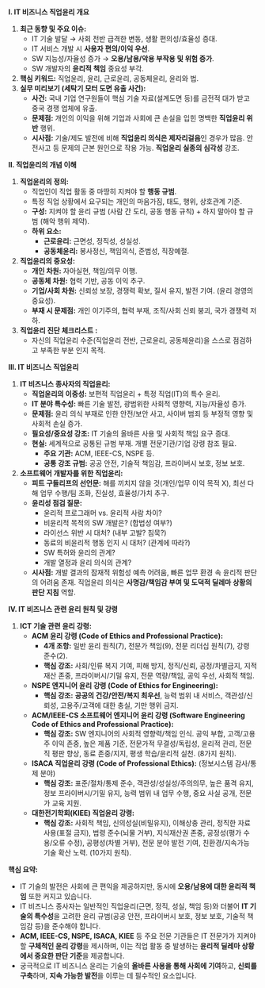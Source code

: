 ## 

**I. IT 비즈니스 직업윤리 개요**

1. **최근 동향 및 주요 이슈:**
    - IT 기술 발달 → 사회 전반 급격한 변동, 생활 편의성/효율성 증대.
    - IT 서비스 개발 시 **사용자 편의/이익 우선**.
    - SW 지능성/자율성 증가 → **오용/남용/악용 부작용 및 위험 증가**.
    - SW 개발자의 **윤리적 책임** 중요성 부각.
3. **핵심 키워드:** 직업윤리, 윤리, 근로윤리, 공동체윤리, 윤리와 법.
4. **실무 미리보기 (세탁기 모터 도면 유출 사건):**
    - **사건:** 국내 기업 연구원들이 핵심 기술 자료(설계도면 등)를 금전적 대가 받고 중국 경쟁 업체에 유출.
    - **문제점:** 개인의 이익을 위해 기업과 사회에 큰 손실을 입힌 명백한 **직업윤리 위반** 행위.
    - **시사점:** 기술/제도 발전에 비해 **직업윤리 의식은 제자리걸음**인 경우가 많음. 안전사고 등 문제의 근본 원인으로 작용 가능. **직업윤리 실종의 심각성** 강조.

**II. 직업윤리의 개념 이해**

1. **직업윤리의 정의:**
    - 직업인이 직업 활동 중 마땅히 지켜야 할 **행동 규범**.
    - 특정 직업 상황에서 요구되는 개인의 마음가짐, 태도, 행위, 상호관계 기준.
    - **구성:** 지켜야 할 윤리 규범 (사람 간 도리, 공동 행동 규칙) + 하지 말아야 할 규범 (해악 행위 제약).
    - **하위 요소:**
        - **근로윤리:** 근면성, 정직성, 성실성.
        - **공동체윤리:** 봉사정신, 책임의식, 준법성, 직장예절.
2. **직업윤리의 중요성:**
    - **개인 차원:** 자아실현, 책임/의무 이행.
    - **공동체 차원:** 협력 기반, 공동 이익 추구.
    - **기업/사회 차원:** 신뢰성 보장, 경쟁력 확보, 질서 유지, 발전 기여. (윤리 경영의 중요성).
    - **부재 시 문제점:** 개인 이기주의, 협력 부재, 조직/사회 신뢰 붕괴, 국가 경쟁력 저하.
3. **직업윤리 진단 체크리스트 :**
    - 자신의 직업윤리 수준(직업윤리 전반, 근로윤리, 공동체윤리)을 스스로 점검하고 부족한 부분 인지 목적.

**III. IT 비즈니스 직업윤리**

1. **IT 비즈니스 종사자의 직업윤리:**
    - **직업윤리의 이중성:** 보편적 직업윤리 + 특정 직업(IT)의 특수 윤리.
    - **IT 분야 특수성:** 빠른 기술 발전, 광범위한 사회적 영향력, 지능/자율성 증가.
    - **문제점:** 윤리 의식 부재로 인한 안전/보안 사고, 사이버 범죄 등 부정적 영향 및 사회적 손실 증가.
    - **필요성/중요성 강조:** IT 기술의 올바른 사용 및 사회적 책임 요구 증대.
    - **현실:** 세계적으로 공통된 규범 부재. 개별 전문기관/기업 강령 참조 필요.
        - **주요 기관:** ACM, IEEE-CS, NSPE 등.
        - **공통 강조 규범:** 공공 안전, 기술적 책임감, 프라이버시 보호, 정보 보호.
2. **소프트웨어 개발자를 위한 직업윤리:**
    - **피트 구들리프의 선언문:** 해를 끼치지 않을 것(개인/업무 이익 목적 X), 최선 다해 업무 수행/팀 조화, 진실성, 효율성/가치 추구.
    - **윤리성 점검 질문:**
        - 윤리적 프로그래머 vs. 윤리적 사람 차이?
        - 비윤리적 목적의 SW 개발은? (합법성 여부?)
        - 라이선스 위반 시 대처? (내부 고발? 침묵?)
        - 동료의 비윤리적 행동 인지 시 대처? (관계에 따라?)
        - SW 특허와 윤리의 관계?
        - 개발 열정과 윤리 의식의 관계?
    - **시사점:** 개발 결과의 잠재적 위험성 예측 어려움, 빠른 업무 환경 속 윤리적 판단의 어려움 존재. 직업윤리 의식은 **사명감/책임감 부여 및 도덕적 딜레마 상황의 판단 지침** 역할.

**IV. IT 비즈니스 관련 윤리 원칙 및 강령**

1. **ICT 기술 관련 윤리 강령:**
    - **ACM 윤리 강령 (Code of Ethics and Professional Practice):**
        - **4개 조항:** 일반 윤리 원칙(7), 전문가 책임(9), 전문 리더십 원칙(7), 강령 준수(2).
        - **핵심 강조:** 사회/인류 복지 기여, 피해 방지, 정직/신뢰, 공정/차별금지, 지적 재산 존중, 프라이버시/기밀 유지, 전문 역량/책임, 공익 우선, 사회적 책임.
    - **NSPE 엔지니어 윤리 강령 (Code of Ethics for Engineering):**
        - **핵심 강조:** **공공의 건강/안전/복지 최우선**, 능력 범위 내 서비스, 객관성/신뢰성, 고용주/고객에 대한 충실, 기만 행위 금지.
    - **ACM/IEEE-CS 소프트웨어 엔지니어 윤리 강령 (Software Engineering Code of Ethics and Professional Practice):**
        - **핵심 강조:** SW 엔지니어의 사회적 영향력/책임 인식. 공익 부합, 고객/고용주 이익 존중, 높은 제품 기준, 전문가적 무결성/독립성, 윤리적 관리, 전문직 평판 향상, 동료 존중/지지, 평생 학습/윤리적 실천. (8가지 원칙).
    - **ISACA 직업윤리 강령 (Code of Professional Ethics):** (정보시스템 감사/통제 분야)
        - **핵심 강조:** 표준/절차/통제 준수, 객관성/성실성/주의의무, 높은 품격 유지, 정보 프라이버시/기밀 유지, 능력 범위 내 업무 수행, 중요 사실 공개, 전문가 교육 지원.
    - **대한전기학회(KIEE) 직업윤리 강령:**
        - **핵심 강조:** 사회적 책임, 신의성실(비밀유지), 이해상충 관리, 정직한 자료 사용(표절 금지), 법령 준수(뇌물 거부), 지식재산권 존중, 공정성(평가 수용/오류 수정), 공평성(차별 거부), 전문 분야 발전 기여, 친환경/지속가능 기술 확산 노력. (10가지 원칙).

**핵심 요약:**

- IT 기술의 발전은 사회에 큰 편익을 제공하지만, 동시에 **오용/남용에 대한 윤리적 책임** 또한 커지고 있습니다.
- IT 비즈니스 종사자는 일반적인 직업윤리(근면, 정직, 성실, 책임 등)와 더불어 **IT 기술의 특수성**을 고려한 윤리 규범(공공 안전, 프라이버시 보호, 정보 보호, 기술적 책임감 등)을 준수해야 합니다.
- **ACM, IEEE-CS, NSPE, ISACA, KIEE** 등 주요 전문 기관들은 IT 전문가가 지켜야 할 **구체적인 윤리 강령**을 제시하며, 이는 직업 활동 중 발생하는 **윤리적 딜레마 상황에서 중요한 판단 기준**을 제공합니다.
- 궁극적으로 IT 비즈니스 윤리는 기술의 **올바른 사용을 통해 사회에 기여**하고, **신뢰를 구축**하며, **지속 가능한 발전**을 이루는 데 필수적인 요소입니다.